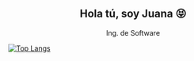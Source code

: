 <h2 align="center">Hola tú, soy Juana 😝</h2>

<p align='center'>
  Ing. de Software
</p>

<p align='center'>
  
[![Top Langs](https://github-readme-stats.vercel.app/api/top-langs/?username=jsolano0112&langs_count=4&theme=transparent)](https://github.com/anuraghazra/github-readme-stats)


</p>

